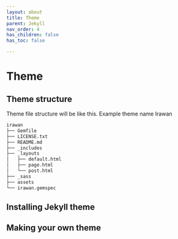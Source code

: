 ```yaml
---
layout: about
title: Theme
parent: Jekyll
nav_order: 4
has_children: false
has_toc: false

---
```

# Theme

## Theme structure

Theme file structure will be like this. Example theme name Irawan
```bash
irawan
├── Gemfile
├── LICENSE.txt
├── README.md
├── _includes
├── _layouts
│   ├── default.html
│   ├── page.html
│   └── post.html
├── _sass
├── assets
└── irawan.gemspec
```
## Installing Jekyll theme


## Making your own theme


